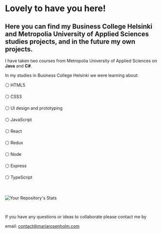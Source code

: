 # Lovely to have you here!

## Here you can find my Business College Helsinki and Metropolia University of Applied Sciences studies projects, and in the future my own projects.

I have taken two courses from Metropolia University of Applied Sciences on **Java** and **C#**.

In my studies in Business College Helsinki we were learning about:

:white_circle: HTML5

:white_circle: CSS3

:white_circle: UI design and prototyping

:white_circle: JavaScript

:white_circle: React

:white_circle: Redux

:white_circle: Node

:white_circle: Express

:white_circle: TypeScript
&nbsp;

&nbsp;

![Your Repository's Stats](https://github-readme-stats.vercel.app/api/top-langs/?username=MariaRosenholm&langs_count=8&theme=swift)
&nbsp;

&nbsp;

If you have any questions or ideas to collaborate please contact me by &nbsp;

email: contact@mariarosenholm.com &nbsp;

